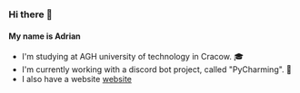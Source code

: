 ### Hi there 👋

#### My name is Adrian 
- I'm studying at AGH university of technology in Cracow. :mortar_board:
- I'm currently working with a discord bot project, called "PyCharming". :electric_plug:
- I also have a website [website](https://adrk17.github.io/)
